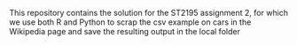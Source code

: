 This repository contains the solution for the ST2195 assignment 2, for which we use both R and Python to scrap the csv example on cars in the Wikipedia page and save the resulting output in the local folder 
